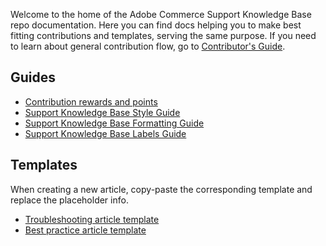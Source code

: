 Welcome to the home of the Adobe Commerce Support Knowledge Base repo documentation.
Here you can find docs helping you to make best fitting contributions and templates, serving the same purpose.
If you need to learn about general contribution flow, go to [Contributor's Guide](../.github/CONTRIBUTING.md).

## Guides

* [Contribution rewards and points](contribution-points.md)
* [Support Knowledge Base Style Guide](guides/support-kb-styleguide.md)
* [Support Knowledge Base Formatting Guide](guides/kb-formatting-guide.md)
* [Support Knowledge Base Labels Guide](guides/kb-labels-guide.md)

## Templates

When creating a new article, copy-paste the corresponding template and replace the placeholder info.

* [Troubleshooting article template](article-templates/troubleshooting-template.md)
* [Best practice article template](article-templates/best-practice-template.md)
